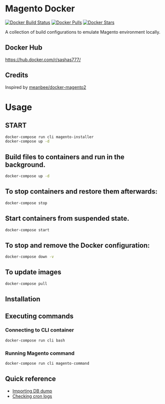 # Magento Docker

[![Docker Build Status][ico-dockerbuild]][link-dockerhub]
[![Docker Pulls][ico-downloads]][link-dockerhub]
[![Docker Stars][ico-dockerstars]][link-dockerhub]

A collection of build configurations to emulate Magento environment locally.

## Docker Hub

https://hub.docker.com/r/sashas777/

## Credits

Inspired by [meanbee/docker-magento2](https://github.com/meanbee/docker-magento2)

# Usage

## START

```bash
docker-compose run cli magento-installer
docker-compose up -d
```

## Build files to containers and run in the background.

```bash
docker-compose up -d
```

## To stop containers and restore them afterwards:

```bash
docker-compose stop
```

## Start containers from suspended state.

```bash
docker-compose start
```

## To stop and remove the Docker configuration:

```bash
docker-compose down -v
```

## To update images

```bash
docker-compose pull
```

## Installation


## Executing commands


### Connecting to CLI container

```bash
docker-compose run cli bash
```

### Running Magento command

```bash
docker-compose run cli magento-command
```

[ico-dockerbuild]: https://img.shields.io/docker/build/sashas777/magento-php.svg?style=flat-square
[ico-downloads]: https://img.shields.io/docker/pulls/sashas777/magento-php.svg?style=flat-square
[ico-dockerstars]: https://img.shields.io/docker/stars/sashas777/magento-php.svg?style=flat-square

[link-dockerhub]: https://hub.docker.com/r/sashas777/magento-php


## Quick reference

* [Importing DB dump](https://devdocs.magento.com/guides/v2.3/cloud/docker/docker-development.html#database-container)
* [Checking cron logs](https://devdocs.magento.com/guides/v2.3/cloud/docker/docker-development.html#cron-container)
